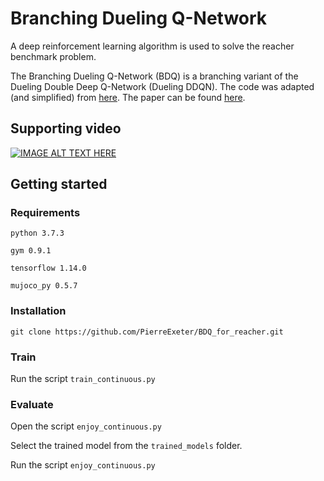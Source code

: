 # Branching Dueling Q-Network

A deep reinforcement learning algorithm is used to solve the reacher benchmark problem. 

The Branching Dueling Q-Network (BDQ) is a branching variant of the Dueling Double Deep Q-Network (Dueling DDQN).
The code was adapted (and simplified) from [here](https://github.com/atavakol/action-branching-agents). The paper can be found [here](https://arxiv.org/abs/1711.08946).

## Supporting video
[![IMAGE ALT TEXT HERE](http://img.youtube.com/vi/LFsdrXT47Ho/0.jpg)](http://www.youtube.com/watch?v=LFsdrXT47Ho)


## Getting started

### Requirements

`python 3.7.3`

`gym 0.9.1`

`tensorflow 1.14.0`

`mujoco_py 0.5.7`

### Installation

```
git clone https://github.com/PierreExeter/BDQ_for_reacher.git
```

### Train

Run the script `train_continuous.py`

### Evaluate

Open the script `enjoy_continuous.py`

Select the trained model from the `trained_models` folder.

Run the script `enjoy_continuous.py`

